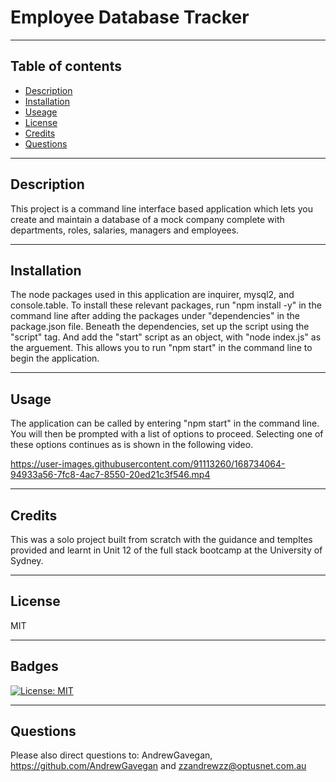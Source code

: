 # Employee Database Tracker 

---
## Table of contents
* [Description](#Description)
* [Installation](Installation)
* [Useage](Usage)
* [License](License)
* [Credits](Credits)
* [Questions](Questions)
---
## Description
This project is a command line interface based application which lets you create and maintain a database of a mock company complete with departments, roles, salaries, managers and employees. 

---
## Installation
The node packages used in this application are inquirer, mysql2, and console.table. To install these relevant packages, run "npm install -y" in the command line after adding the packages under "dependencies" in the package.json file. Beneath the dependencies, set up the script using the "script" tag. And add the "start" script as an object, with "node index.js" as the arguement. This allows you to run "npm start" in the command line to begin the application.

---
## Usage 
The application can be called by entering "npm start" in the command line. You will then be prompted with a list of options to proceed. Selecting one of these options continues as is shown in the following video. 

https://user-images.githubusercontent.com/91113260/168734064-94933a56-7fc8-4ac7-8550-20ed21c3f546.mp4

---
## Credits 
This was a solo project built from scratch with the guidance and templtes provided and learnt in Unit 12 of the full stack bootcamp at the University of Sydney.

---
## License

MIT 

---
## Badges


[![License: MIT](https://img.shields.io/badge/License-MIT-yellow.svg)](https://opensource.org/licenses/MIT)

---
## Questions

Please also direct questions to: AndrewGavegan, https://github.com/AndrewGavegan and zzandrewzz@optusnet.com.au



